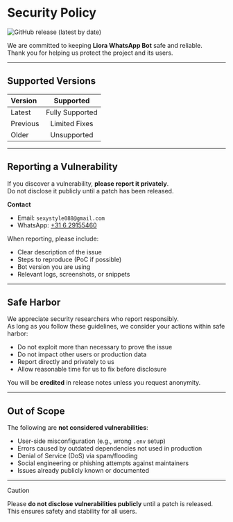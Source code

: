 # Security Policy

![GitHub release (latest by date)](https://img.shields.io/github/v/release/naruyaizumi/liora?style=for-the-badge&color=ff4dd2&label=Latest%20Release)

We are committed to keeping **Liora WhatsApp Bot** safe and reliable.  
Thank you for helping us protect the project and its users.

---

## Supported Versions

| Version   | Supported        |
| :-------- | :--------------: |
| Latest    | Fully Supported |
| Previous  | Limited Fixes  |
| Older     | Unsupported    |

---

## Reporting a Vulnerability

If you discover a vulnerability, **please report it privately**.  
Do not disclose it publicly until a patch has been released.

**Contact**  
- Email: `sexystyle088@gmail.com`  
- WhatsApp: [+31 6 29155460](https://wa.me/31629155460)  

When reporting, please include:  
- Clear description of the issue  
- Steps to reproduce (PoC if possible)  
- Bot version you are using  
- Relevant logs, screenshots, or snippets  

---

## Safe Harbor

We appreciate security researchers who report responsibly.  
As long as you follow these guidelines, we consider your actions within safe harbor:

- Do not exploit more than necessary to prove the issue  
- Do not impact other users or production data  
- Report directly and privately to us  
- Allow reasonable time for us to fix before disclosure  

You will be **credited** in release notes unless you request anonymity.

---

## Out of Scope

The following are **not considered vulnerabilities**:

- User-side misconfiguration (e.g., wrong `.env` setup)
- Errors caused by outdated dependencies not used in production
- Denial of Service (DoS) via spam/flooding
- Social engineering or phishing attempts against maintainers
- Issues already publicly known or documented

---

> [!CAUTION]  
> Please **do not disclose vulnerabilities publicly** until a patch is released.  
> This ensures safety and stability for all users.

